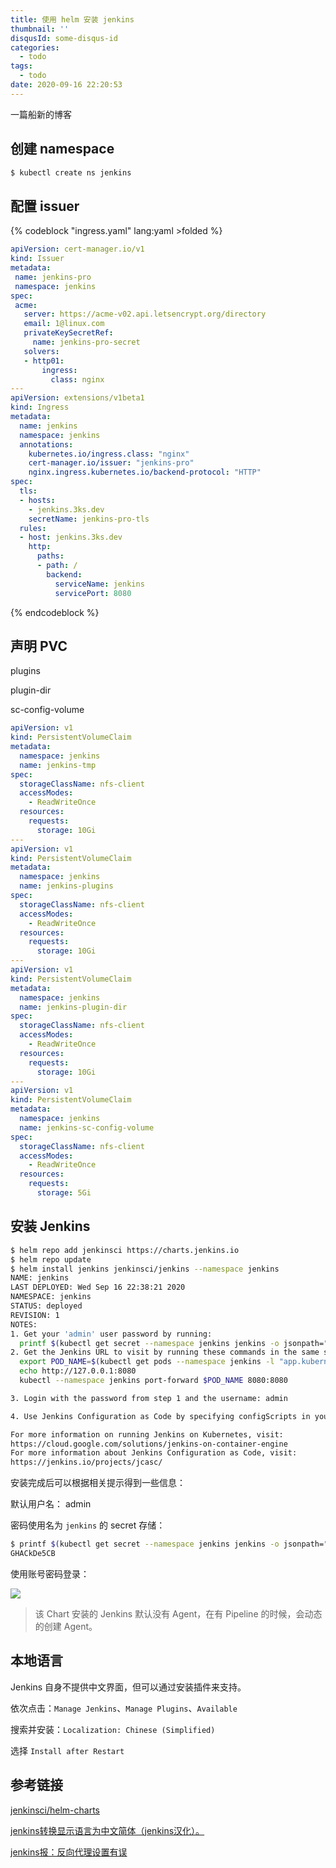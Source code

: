 ```yaml
---
title: 使用 helm 安装 jenkins
thumbnail: ''
disqusId: some-disqus-id
categories:
  - todo
tags:
  - todo
date: 2020-09-16 22:20:53
---
```


一篇船新的博客

<!-- more -->

## 创建 namespace

```bash
$ kubectl create ns jenkins
```

## 配置 issuer

{% codeblock "ingress.yaml" lang:yaml >folded %}
```yaml
apiVersion: cert-manager.io/v1
kind: Issuer
metadata:
 name: jenkins-pro
 namespace: jenkins
spec:
 acme:
   server: https://acme-v02.api.letsencrypt.org/directory
   email: 1@linux.com
   privateKeySecretRef:
     name: jenkins-pro-secret
   solvers:
   - http01:
       ingress:
         class: nginx
---
apiVersion: extensions/v1beta1
kind: Ingress
metadata:
  name: jenkins
  namespace: jenkins
  annotations:
    kubernetes.io/ingress.class: "nginx"
    cert-manager.io/issuer: "jenkins-pro"
    nginx.ingress.kubernetes.io/backend-protocol: "HTTP"
spec:
  tls:
  - hosts:
    - jenkins.3ks.dev
    secretName: jenkins-pro-tls
  rules:
  - host: jenkins.3ks.dev
    http:
      paths:
      - path: /
        backend:
          serviceName: jenkins
          servicePort: 8080
```
{% endcodeblock %}

## 声明 PVC

plugins

plugin-dir

sc-config-volume

```yaml
apiVersion: v1
kind: PersistentVolumeClaim
metadata:
  namespace: jenkins
  name: jenkins-tmp
spec:
  storageClassName: nfs-client
  accessModes:
    - ReadWriteOnce
  resources:
    requests:
      storage: 10Gi
---
apiVersion: v1
kind: PersistentVolumeClaim
metadata:
  namespace: jenkins
  name: jenkins-plugins
spec:
  storageClassName: nfs-client
  accessModes:
    - ReadWriteOnce
  resources:
    requests:
      storage: 10Gi
---
apiVersion: v1
kind: PersistentVolumeClaim
metadata:
  namespace: jenkins
  name: jenkins-plugin-dir
spec:
  storageClassName: nfs-client
  accessModes:
    - ReadWriteOnce
  resources:
    requests:
      storage: 10Gi
---
apiVersion: v1
kind: PersistentVolumeClaim
metadata:
  namespace: jenkins
  name: jenkins-sc-config-volume
spec:
  storageClassName: nfs-client
  accessModes:
    - ReadWriteOnce
  resources:
    requests:
      storage: 5Gi
```

## 安装 Jenkins

```bash
$ helm repo add jenkinsci https://charts.jenkins.io
$ helm repo update
$ helm install jenkins jenkinsci/jenkins --namespace jenkins
NAME: jenkins
LAST DEPLOYED: Wed Sep 16 22:38:21 2020
NAMESPACE: jenkins
STATUS: deployed
REVISION: 1
NOTES:
1. Get your 'admin' user password by running:
  printf $(kubectl get secret --namespace jenkins jenkins -o jsonpath="{.data.jenkins-admin-password}" | base64 --decode);echo
2. Get the Jenkins URL to visit by running these commands in the same shell:
  export POD_NAME=$(kubectl get pods --namespace jenkins -l "app.kubernetes.io/component=jenkins-master" -l "app.kubernetes.io/instance=jenkins" -o jsonpath="{.items[0].metadata.name}")
  echo http://127.0.0.1:8080
  kubectl --namespace jenkins port-forward $POD_NAME 8080:8080

3. Login with the password from step 1 and the username: admin

4. Use Jenkins Configuration as Code by specifying configScripts in your values.yaml file, see documentation: http:///configuration-as-code and examples: https://github.com/jenkinsci/configuration-as-code-plugin/tree/master/demos

For more information on running Jenkins on Kubernetes, visit:
https://cloud.google.com/solutions/jenkins-on-container-engine
For more information about Jenkins Configuration as Code, visit:
https://jenkins.io/projects/jcasc/
```

安装完成后可以根据相关提示得到一些信息：

默认用户名： admin

密码使用名为 `jenkins` 的 secret 存储：

```bash 
$ printf $(kubectl get secret --namespace jenkins jenkins -o jsonpath="{.data.jenkins-admin-password}" | base64 --decode);echo
GHACkDe5CB
```

使用账号密码登录：

![](https://cdn.sguan.top/markdown/20200916224428.png)

> 该 Chart 安装的 Jenkins 默认没有 Agent，在有 Pipeline 的时候，会动态的创建 Agent。

## 本地语言

Jenkins 自身不提供中文界面，但可以通过安装插件来支持。

依次点击：`Manage Jenkins`、`Manage Plugins`、`Available`

搜索并安装：`Localization: Chinese (Simplified)`

选择 `Install after Restart`

## 参考链接

[jenkinsci/helm-charts](https://github.com/jenkinsci/helm-charts/blob/main/charts/jenkins/README.md)

[jenkins转换显示语言为中文简体（jenkins汉化）。](https://blog.csdn.net/w294954902/article/details/82587295)

[jenkins报：反向代理设置有误](https://www.cnblogs.com/shengulong/p/6758370.html)

